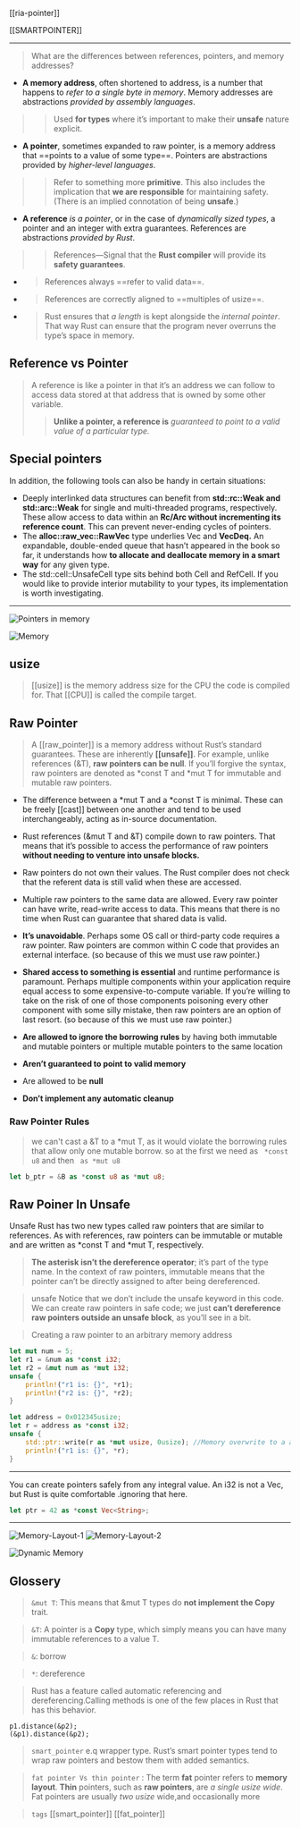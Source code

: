 
[[ria-pointer]]


[[SMARTPOINTER]]

---

> What are the differences between references, pointers, and memory addresses?

- **A memory address**, often shortened to address, is a number that happens to *refer to a single byte in memory*. Memory addresses are abstractions *provided by assembly languages*.
>> Used **for types** where it’s important to make their **unsafe** nature explicit.

- **A pointer**, sometimes expanded to raw pointer, is a memory address that ==points to a value of some type==. Pointers are abstractions provided by *higher-level languages*.
>> Refer to something more **primitive**. This also includes the implication that **we are responsible** for maintaining safety. (There is an implied connotation of being **unsafe**.)

- **A reference** *is a pointer*, or in the case of *dynamically sized types*, a pointer and an integer with extra guarantees. References are abstractions *provided by Rust*.
>> References—Signal that the **Rust compiler** will provide its **safety guarantees**.
  - > References always ==refer to valid data==.
  - > References are correctly aligned to ==multiples of usize==.
  - > Rust ensures that *a length* is kept alongside the *internal pointer*. That way Rust can ensure that the program never overruns the type’s space in memory.

## Reference vs Pointer

> A reference is like a pointer in that it’s an address we can follow to access data stored at that address that is owned by some other variable. 
>> **Unlike a pointer, a reference is** *guaranteed to point to a valid value of a particular type.*

## Special pointers

In addition, the following tools can also be handy in certain situations:
- Deeply interlinked data structures can benefit from **std::rc::Weak and std::arc::Weak** for single and multi-threaded programs, respectively. These allow access to data within an **Rc/Arc without incrementing its reference count**. This can prevent never-ending cycles of pointers.
- The **alloc::raw_vec::RawVec** type underlies Vec<T> and **VecDeq<T>.** An expandable, double-ended queue that hasn’t appeared in the book so far, it understands how **to allocate and deallocate memory in a smart way** for any given type.
- The std::cell::UnsafeCell type sits behind both Cell<T> and RefCell<T>. If you would like to provide interior mutability to your types, its implementation is worth investigating.

---

![Pointers in memory](../rust/assets/images/pointers1.JPG)

![Memory](../rust/assets/images/memory.JPG)


## usize

> [[usize]] is the memory address size for the CPU the code is compiled for. That [[CPU]] is called the compile target.

## Raw Pointer
> A [[raw_pointer]] is a memory address without Rust’s standard guarantees. These are inherently **[[unsafe]]**. For example, unlike references (&T), **raw pointers can be null**. If you’ll forgive the syntax, raw pointers are denoted as *const T and *mut T for immutable and mutable raw pointers.

- The difference between a *mut T and a *const T is minimal. These can be freely [[cast]] between one another and tend to be used interchangeably, acting as in-source documentation.

- Rust references (&mut T and &T) compile down to raw pointers. That means that it’s possible to access the performance of raw pointers **without needing to venture into unsafe blocks.**

- Raw pointers do not own their values. The Rust compiler does not check that the referent data is still valid when these are accessed.
  
- Multiple raw pointers to the same data are allowed. Every raw pointer can have write, read-write access to data. This means that there is no time when Rust can guarantee that shared data is valid.


- **It’s unavoidable**. Perhaps some OS call or third-party code requires a raw pointer. Raw pointers are common within C code that provides an external interface. (so because of this we must use raw pointer.)

- **Shared access to something is essential** and runtime performance is paramount. Perhaps multiple components within your application require equal access to some expensive-to-compute variable. If you’re willing to take on the risk of one of those components poisoning every other component with some silly mistake, then raw pointers are an option of last resort. (so because of this we must use raw pointer.)

- **Are allowed to ignore the borrowing rules** by having both immutable and mutable pointers or multiple mutable pointers to the same location
- **Aren’t guaranteed to point to valid memory**
- Are allowed to be **null**
- **Don’t implement any automatic cleanup**

### Raw Pointer Rules

> we can't cast a &T to a *mut T, as it would violate the borrowing rules that allow only one mutable borrow. so at the first we need as ` *const u8` and then ` as *mut u8`
```rust
let b_ptr = &B as *const u8 as *mut u8;
```


## Raw Poiner In Unsafe

Unsafe Rust has two new types called raw pointers that are similar to references. As with references, raw pointers can be immutable or mutable and are written as *const T and *mut T, respectively. 
> **The asterisk isn’t the dereference operator**; it’s part of the type name. In the context of raw pointers, immutable means that the pointer can’t be directly assigned to after being dereferenced.

> unsafe Notice that we don’t include the unsafe keyword in this code. We can create raw pointers in safe code; we just **can’t dereference raw pointers outside an unsafe block**, as you’ll see in a bit.    

> Creating a raw pointer to an arbitrary memory address

```rust
let mut num = 5;
let r1 = &num as *const i32;
let r2 = &mut num as *mut i32;
unsafe {
    println!("r1 is: {}", *r1);
    println!("r2 is: {}", *r2);    
}

let address = 0x012345usize;
let r = address as *const i32;
unsafe {        
    std::ptr::write(r as *mut usize, 0usize); //Memory overwrite to a address
    println!("r1 is: {}", *r);
}
```


---

You can create pointers safely from any integral value. An i32 is not a Vec<String>, but Rust is quite comfortable .ignoring that here.

```rust
let ptr = 42 as *const Vec<String>;
```


---

![Memory-Layout-1](../rust/assets/images/mem-layout1.JPG)
![Memory-Layout-2](../rust/assets/images/mem-layout2.JPG)

![Dynamic Memory](../rust/assets/images/dynamic-mem.JPG)



## Glossery

> `&mut T`: This means that &mut T types do **not implement the Copy** trait.

> `&T`: A pointer is a **Copy** type, which simply means you can have many immutable references to a value T.

> `&`:	borrow

> `*`:	dereference

> Rust has a feature called automatic referencing and dereferencing.Calling methods is one of the few places in Rust that has this behavior.

```rust,compile_fail,no_run
p1.distance(&p2);
(&p1).distance(&p2);
```

> `smart_pointer` e.q wrapper type. Rust’s smart pointer types tend to wrap raw pointers and bestow them with added semantics.

> `fat pointer Vs thin pointer` : The term **fat** pointer refers to **memory layout**. **Thin** pointers, such as **raw pointers**, are *a single usize wide*. Fat pointers are usually *two usize* wide,and occasionally more

> `tags` [[smart_pointer]] [[fat_pointer]]
